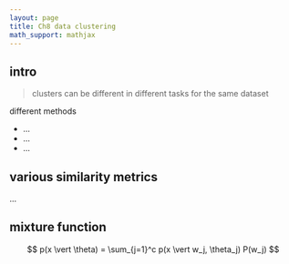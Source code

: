 ```yaml
---
layout: page
title: Ch8 data clustering
math_support: mathjax
---
```



## intro

> clusters can be different in different tasks for the same dataset

different methods

- ...
- ...
- ...

## various similarity metrics

...

## mixture function 

$$
p(x \vert \theta) = \sum_{j=1}^c p(x \vert w_j, \theta_j) P(w_j)
$$


